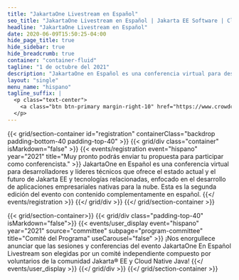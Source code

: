 ```yaml
---
title: "JakartaOne Livestream en Español"
seo_title: "JakartaOne Livestream en Español | Jakarta EE Software | Cloud Native"
headline: "JakartaOne Livestream en Español"
date: 2020-06-09T15:50:25-04:00
hide_page_title: true
hide_sidebar: true
hide_breadcrumb: true
container: "container-fluid"
tagline: "1 de octubre del 2021"
description: "JakartaOne en Español es una conferencia virtual para desarrolladores y líderes técnicos que ofrece el estado actual y el futuro de Jakarta EE y tecnologías relacionadas, enfocado en el desarrollo de aplicaciones empresariales nativas para la nube. Esta es la segunda edición del evento con contenido complementamente en español"
layout: "single"
menu_name: "hispano"
tagline_suffix: |
  <p class="text-center">
    <a class="btn btn-primary margin-right-10" href="https://www.crowdcast.io/e/jakartaone_spanish21">Register now</a><a class="btn btn-primary margin-left-10" href="https://twitter.com/JakartaOneES">Twitter</a>
  </p>
---
```


{{< grid/section-container id="registration" containerClass="backdrop padding-bottom-40 padding-top-40" >}}
  {{< grid/div class="container" isMarkdown="false" >}}
    {{< events/registration event="hispano" year="2021" title="Muy pronto podrás enviar tu propuesta para participar como conferencista." >}}
JakartaOne en Español es una conferencia virtual para desarrolladores y líderes técnicos que ofrece el estado actual y el futuro de Jakarta EE y tecnologías relacionadas, enfocado en el desarrollo de aplicaciones empresariales nativas para la nube. Esta es la segunda edición del evento con contenido complementamente en español. 
    {{</ events/registration >}}
  {{</ grid/div >}}
{{</ grid/section-container >}}

<!-- Add user carousel for committee -->
{{< grid/section-container>}}
  {{< grid/div class="padding-top-40" isMarkdown="false">}}
    {{< events/user_display event="hispano" year="2021"  source="committee" subpage="program-committee" title="Comité del Programa" useCarousel="false" >}}
¡Nos enorgullece anunciar que las sesiones y conferencias del evento JakartaOne En Español Livestream son elegidas por un comité independiente compuesto por voluntarios de la comunidad Jakarta® EE y Cloud Native Java!
    {{</ events/user_display >}}
  {{</ grid/div >}}
{{</ grid/section-container >}}
